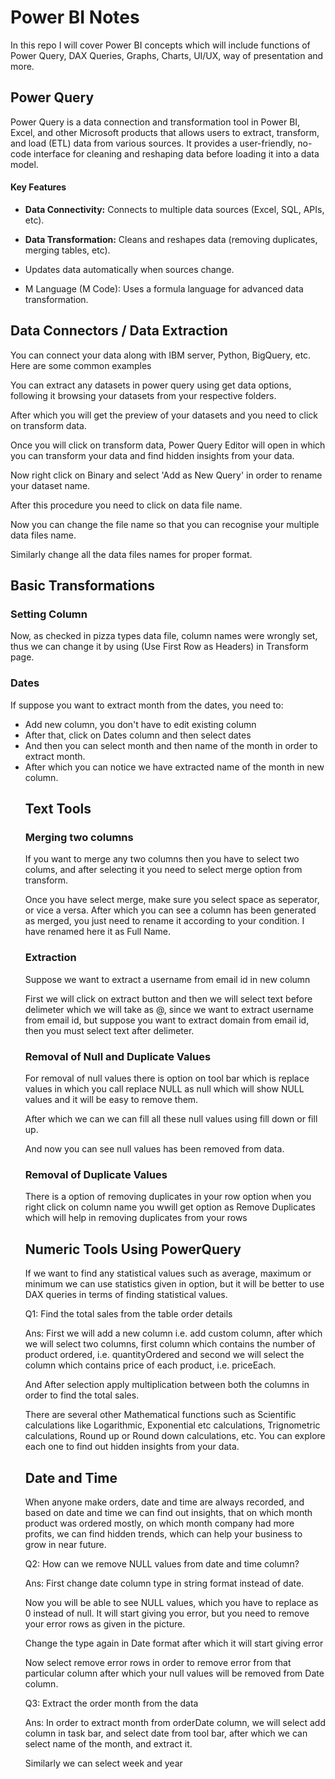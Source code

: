 <H1>Power BI Notes</H1>
<p>In this repo I will cover Power BI concepts which will include functions of Power Query, DAX Queries, Graphs, Charts, UI/UX, way of presentation and more.</p>

<H2>Power Query</H2>
<p>Power Query is a data connection and transformation tool in Power BI, Excel, and other Microsoft products that allows users to extract, transform, and load (ETL) data from various sources. 
It provides a user-friendly, no-code interface for cleaning and reshaping data before loading it into a data model.</p>

<h4>Key Features</h4>
<ul>
  <li><p><b>Data Connectivity:</b> Connects to multiple data sources (Excel, SQL, APIs, etc).</p></li>
  <li><p><b>Data Transformation:</b> Cleans and reshapes data (removing duplicates, merging tables, etc).</p></li>
  <li><p>Updates data automatically when sources change.</p></li>
  <li><p>M Language (M Code):</b> Uses a formula language for advanced data transformation.</p></li>
</ul>

<H2>Data Connectors / Data Extraction</H2>

<p>You can connect your data along with IBM server, Python, BigQuery, etc.
Here are some common examples</p>

<p>You can extract any datasets in power query using get data options, following it browsing your datasets from your respective folders.</p>

<p>After which you will get the preview of your datasets and you need to click on transform data.</p>
<p>Once you will click on transform data, Power Query Editor will open in which you can transform your data and find hidden insights from your data.</p>

<p>Now right click on Binary and select 'Add as New Query' in order to rename your dataset name.</p>

<p>After this procedure you need to click on data file name.</p>

<p>Now you can change the file name so that you can recognise your multiple data files name.</p>

<p>Similarly change all the data files names for proper format.</p>

<h2>Basic Transformations</h2>

<h3>Setting Column</h3>

<p>Now, as checked in pizza types data file, column names were wrongly set, thus we can change it by using (Use First Row as Headers) in Transform page.</p>

<h3>Dates</h3>

<p>If suppose you want to extract month from the dates, you need to:
<ul>
<li>Add new column, you don't have to edit existing column</li>
<li>After that, click on Dates column and then select dates</li>
<li>And then you can select month and then name of the month in order to extract month.</li>
<li>After which you can notice we have extracted name of the month in new column.</li></p>

<h2>Text Tools</h2>
<h3>Merging two columns</h3>
<p>If you want to merge any two columns then you have to select two colums, and after selecting it you need to select merge option from transform.</p>

<p>Once you have select merge, make sure you select space as seperator, or vice a versa.
After which you can see a column has been generated as merged, you just need to rename it according to your condition. I have renamed here it as Full Name.</p>

<h3>Extraction</h3>
<p>Suppose we want to extract a username from email id in new column<p>

<p>First we will click on extract button and then we will select text before delimeter which we will take as @, since we want to extract username from email id, but suppose you want to extract domain from email id, then you must select text after delimeter.<p>

<h3>Removal of Null and Duplicate Values</h3>

<p>For removal of null values there is option on tool bar which is replace values in which you call replace NULL as null which will show NULL values and it will be easy to remove them.

<p>After which we can we can fill all these null values using fill down or fill up.

<p> And now you can see null values has been removed from data.</p>

<h3>Removal of Duplicate Values</h3>

<p>There is a option of removing duplicates in your row option when you right click on column name you wwill get option as Remove Duplicates which will help in removing duplicates from your rows</p>

<h2>Numeric Tools Using PowerQuery</h2>

<p>If we want to find any statistical values such as average, maximum or minimum we can use statistics given in option, but it will be better to use DAX queries in terms of finding statistical values.</p>

<p>Q1: Find the total sales from the table order details</p>

<p>Ans: First we will add a new column i.e. add custom column, after which we will select two columns, first column which contains the number of product ordered, i.e. quantityOrdered and second we will select the column which contains price of each product, i.e. priceEach.</p>

<p>And After selection apply multiplication between both the columns in order to find the total sales.</p>

<p>There are several other Mathematical functions such as Scientific calculations like Logarithmic, Exponential etc calculations, Trignometric calculations, Round up or Round down calculations, etc. You can explore each one to find out hidden insights from your data.</p>

<h2>Date and Time</h2>

<p>When anyone make orders, date and time are always recorded, and based on date and time we can find out insights, that on which month product was ordered mostly, on which month company had more profits, we can find hidden trends, which can help your business to grow in near future.</p>

<p>Q2: How can we remove NULL values from date and time column?</p>

<p>Ans: First change date column type in string format instead of date.</p>

<p> Now you will be able to see NULL values, which you have to replace as 0 instead of null. It will start giving you error, but you need to remove your error rows as given in the picture.</p>

<p> Change the type again in Date format after which it will start giving error</p>

<p>Now select remove error rows in order to remove error from that particular column after which your null values will be removed from Date column.<p>

<p>Q3: Extract the order month from the data</p>

<p>Ans: In order to extract month from orderDate column, we will select add column in task bar, and select date from tool bar, after which we can select name of the month, and extract it.</p>

<p> Similarly we can select week and year</p>